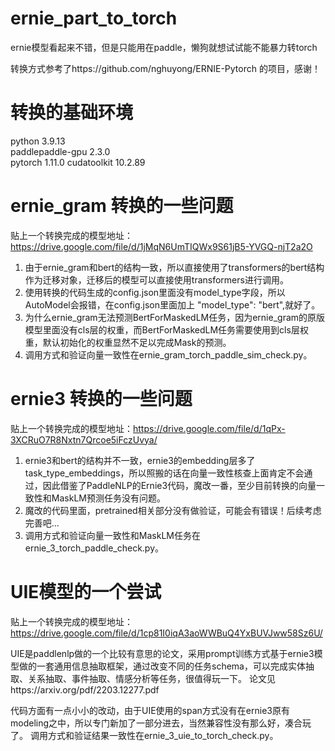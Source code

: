 # ernie_part_to_torch
ernie模型看起来不错，但是只能用在paddle，懒狗就想试试能不能暴力转torch

转换方式参考了https://github.com/nghuyong/ERNIE-Pytorch 的项目，感谢！

# 转换的基础环境

python 3.9.13  
paddlepaddle-gpu 2.3.0  
pytorch 1.11.0 
cudatoolkit 10.2.89 

# ernie_gram 转换的一些问题

贴上一个转换完成的模型地址：https://drive.google.com/file/d/1jMqN6UmTIQWx9S61jB5-YVGQ-njT2a2O

1. 由于ernie_gram和bert的结构一致，所以直接使用了transformers的bert结构作为迁移对象，迁移后的模型可以直接使用transformers进行调用。
2. 使用转换的代码生成的config.json里面没有model_type字段，所以AutoModel会报错，在config.json里面加上 "model_type": "bert",就好了。
3. 为什么ernie_gram无法预测BertForMaskedLM任务，因为ernie_gram的原版模型里面没有cls层的权重，而BertForMaskedLM任务需要使用到cls层权重，默认初始化的权重显然不足以完成Mask的预测。
4. 调用方式和验证向量一致性在ernie_gram_torch_paddle_sim_check.py。

# ernie3 转换的一些问题

贴上一个转换完成的模型地址：https://drive.google.com/file/d/1qPx-3XCRuO7R8Nxtn7Qrcoe5iFczUvya/

1. ernie3和bert的结构并不一致，ernie3的embedding层多了task_type_embeddings，所以照搬的话在向量一致性核查上面肯定不会通过，因此借鉴了PaddleNLP的Ernie3代码，魔改一番，至少目前转换的向量一致性和MaskLM预测任务没有问题。
2. 魔改的代码里面，pretrained相关部分没有做验证，可能会有错误！后续考虑完善吧...
3. 调用方式和验证向量一致性和MaskLM任务在ernie_3_torch_paddle_check.py。

# UIE模型的一个尝试

贴上一个转换完成的模型地址：https://drive.google.com/file/d/1cp81I0iqA3aoWWBuQ4YxBUVJww58Sz6U/

UIE是paddlenlp做的一个比较有意思的论文，采用prompt训练方式基于ernie3模型做的一套通用信息抽取框架，通过改变不同的任务schema，可以完成实体抽取、关系抽取、事件抽取、情感分析等任务，很值得玩一下。
论文见https://arxiv.org/pdf/2203.12277.pdf

代码方面有一点小小的改动，由于UIE使用的span方式没有在ernie3原有modeling之中，所以专门新加了一部分进去，当然兼容性没有那么好，凑合玩了。
调用方式和验证结果一致性在ernie_3_uie_to_torch_check.py。
